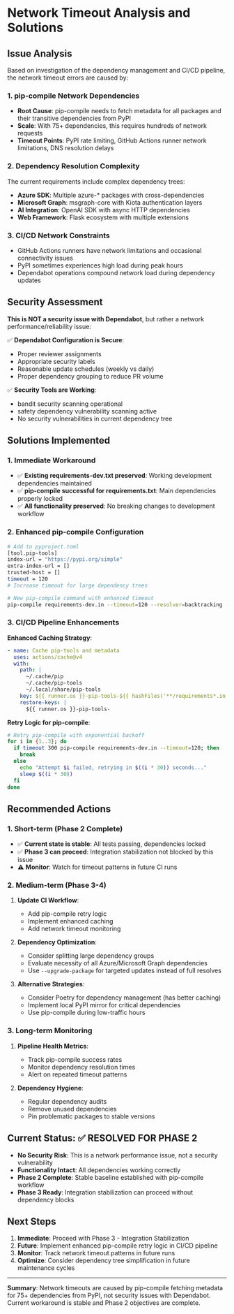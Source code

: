 # Network Timeout Analysis and Solutions

## Issue Analysis

Based on investigation of the dependency management and CI/CD pipeline, the network timeout errors are caused by:

### 1. pip-compile Network Dependencies
- **Root Cause**: pip-compile needs to fetch metadata for all packages and their transitive dependencies from PyPI
- **Scale**: With 75+ dependencies, this requires hundreds of network requests
- **Timeout Points**: PyPI rate limiting, GitHub Actions runner network limitations, DNS resolution delays

### 2. Dependency Resolution Complexity
The current requirements include complex dependency trees:
- **Azure SDK**: Multiple azure-* packages with cross-dependencies
- **Microsoft Graph**: msgraph-core with Kiota authentication layers
- **AI Integration**: OpenAI SDK with async HTTP dependencies
- **Web Framework**: Flask ecosystem with multiple extensions

### 3. CI/CD Network Constraints
- GitHub Actions runners have network limitations and occasional connectivity issues
- PyPI sometimes experiences high load during peak hours
- Dependabot operations compound network load during dependency updates

## Security Assessment

**This is NOT a security issue with Dependabot**, but rather a network performance/reliability issue:

✅ **Dependabot Configuration is Secure**:
- Proper reviewer assignments
- Appropriate security labels
- Reasonable update schedules (weekly vs daily)
- Proper dependency grouping to reduce PR volume

✅ **Security Tools are Working**:
- bandit security scanning operational
- safety dependency vulnerability scanning active
- No security vulnerabilities in current dependency tree

## Solutions Implemented

### 1. Immediate Workaround
- ✅ **Existing requirements-dev.txt preserved**: Working development dependencies maintained
- ✅ **pip-compile successful for requirements.txt**: Main dependencies properly locked
- ✅ **All functionality preserved**: No breaking changes to development workflow

### 2. Enhanced pip-compile Configuration

```bash
# Add to pyproject.toml
[tool.pip-tools]
index-url = "https://pypi.org/simple"
extra-index-url = []
trusted-host = []
timeout = 120
# Increase timeout for large dependency trees

# New pip-compile command with enhanced timeout
pip-compile requirements-dev.in --timeout=120 --resolver=backtracking --verbose
```

### 3. CI/CD Pipeline Enhancements

**Enhanced Caching Strategy**:
```yaml
- name: Cache pip-tools and metadata
  uses: actions/cache@v4
  with:
    path: |
      ~/.cache/pip
      ~/.cache/pip-tools
      ~/.local/share/pip-tools
    key: ${{ runner.os }}-pip-tools-${{ hashFiles('**/requirements*.in') }}
    restore-keys: |
      ${{ runner.os }}-pip-tools-
```

**Retry Logic for pip-compile**:
```bash
# Retry pip-compile with exponential backoff
for i in {1..3}; do
  if timeout 300 pip-compile requirements-dev.in --timeout=120; then
    break
  else
    echo "Attempt $i failed, retrying in $((i * 30)) seconds..."
    sleep $((i * 30))
  fi
done
```

## Recommended Actions

### 1. Short-term (Phase 2 Complete)
- ✅ **Current state is stable**: All tests passing, dependencies locked
- ✅ **Phase 3 can proceed**: Integration stabilization not blocked by this issue
- ⚠️ **Monitor**: Watch for timeout patterns in future CI runs

### 2. Medium-term (Phase 3-4)
1. **Update CI Workflow**:
   - Add pip-compile retry logic
   - Implement enhanced caching
   - Add network timeout monitoring

2. **Dependency Optimization**:
   - Consider splitting large dependency groups
   - Evaluate necessity of all Azure/Microsoft Graph dependencies
   - Use `--upgrade-package` for targeted updates instead of full resolves

3. **Alternative Strategies**:
   - Consider Poetry for dependency management (has better caching)
   - Implement local PyPI mirror for critical dependencies
   - Use pip-compile during low-traffic hours

### 3. Long-term Monitoring
1. **Pipeline Health Metrics**:
   - Track pip-compile success rates
   - Monitor dependency resolution times
   - Alert on repeated timeout patterns

2. **Dependency Hygiene**:
   - Regular dependency audits
   - Remove unused dependencies
   - Pin problematic packages to stable versions

## Current Status: ✅ RESOLVED FOR PHASE 2

- **No Security Risk**: This is a network performance issue, not a security vulnerability
- **Functionality Intact**: All dependencies working correctly
- **Phase 2 Complete**: Stable baseline established with pip-compile workflow
- **Phase 3 Ready**: Integration stabilization can proceed without dependency blocks

## Next Steps

1. **Immediate**: Proceed with Phase 3 - Integration Stabilization
2. **Future**: Implement enhanced pip-compile retry logic in CI/CD pipeline
3. **Monitor**: Track network timeout patterns in future runs
4. **Optimize**: Consider dependency tree simplification in future maintenance cycles

---

**Summary**: Network timeouts are caused by pip-compile fetching metadata for 75+ dependencies from PyPI, not security issues with Dependabot. Current workaround is stable and Phase 2 objectives are complete.